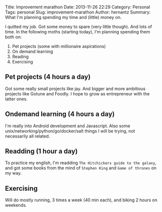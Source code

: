 Title: Improvement marathon
Date: 2013-11-26 22:29
Category: Personal
Tags: personal
Slug: improvement-marathon
Author: hernantz 
Summary: What I'm planning spending my time and (little) money on.

I quitted my job. Got some money to spare (very little though). And lots of time.
In the following moths (starting today), I'm planning spending them both on:

1. Pet projects (some with millionaire aspirations)
2. On demand learning
3. Reading
4. Exercising


## Pet projects (4 hours a day) 
Got some really small projects like jay. And bigger and more ambitious projects like
Gotune and Foodly. I hope to grow as entrepreneur with the latter ones.


## Ondemand learning (4 hours a day) 
I'm really into Android development and Javascript. Also
some unix/networking/python/go/docker/salt things I will be trying, not
necessarily all related.


## Readding (1 hour a day) 
To practice my english, I'm readding `The Hitchickers guide to the galaxy`, and 
got some books from the mind of `Stephen King` and `Game of thrones` on my way. 


## Exercising 
Will do mostly running, 3 times a week (40 min each), and biking 2 hours on weekends.
